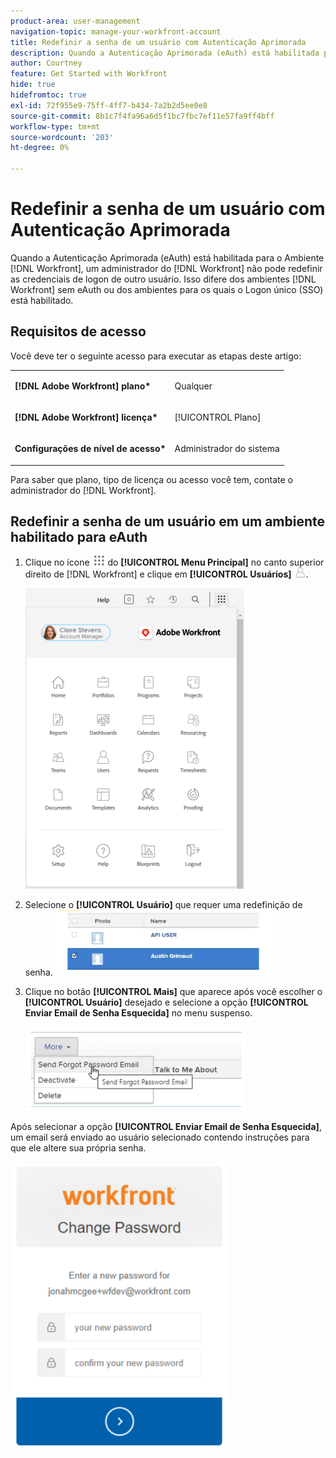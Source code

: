 ```yaml
---
product-area: user-management
navigation-topic: manage-your-workfront-account
title: Redefinir a senha de um usuário com Autenticação Aprimorada
description: Quando a Autenticação Aprimorada (eAuth) está habilitada para o seu Ambiente  [!DNL Workfront] , um administrador  [!DNL Workfront]  não pode redefinir as credenciais de logon de outro usuário. Isso difere de  [!DNL Workfront] ambientes sem eAuth ou dos ambientes para os quais o Logon único (SSO) está habilitado.
author: Courtney
feature: Get Started with Workfront
hide: true
hidefromtoc: true
exl-id: 72f955e9-75ff-4ff7-b434-7a2b2d5ee0e8
source-git-commit: 8b1c7f4fa96a6d5f1bc7fbc7ef11e57fa9ff4bff
workflow-type: tm+mt
source-wordcount: '203'
ht-degree: 0%

---
```


# Redefinir a senha de um usuário com Autenticação Aprimorada

<!--This article has been hidden by request-->

Quando a Autenticação Aprimorada (eAuth) está habilitada para o Ambiente [!DNL Workfront], um administrador do [!DNL Workfront] não pode redefinir as credenciais de logon de outro usuário. Isso difere dos ambientes [!DNL Workfront] sem eAuth ou dos ambientes para os quais o Logon único (SSO) está habilitado.

## Requisitos de acesso

Você deve ter o seguinte acesso para executar as etapas deste artigo:

<table style="table-layout:auto"> 
 <col> 
 <col> 
 <tbody> 
  <tr> 
   <td role="rowheader"><strong>[!DNL Adobe Workfront] plano*</strong></td> 
   <td> <p> Qualquer</p> </td> 
  </tr> 
  <tr> 
   <td role="rowheader"><strong>[!DNL Adobe Workfront] licença*</strong></td> 
   <td> <p>[!UICONTROL Plano]</p> </td> 
  </tr> 
  <tr> 
   <td role="rowheader"><strong>Configurações de nível de acesso*</strong></td> 
   <td> <p>Administrador do sistema </p> </td> 
  </tr> 
 </tbody> 
</table>

Para saber que plano, tipo de licença ou acesso você tem, contate o administrador do [!DNL Workfront].

## Redefinir a senha de um usuário em um ambiente habilitado para eAuth

1. Clique no ícone ![](assets/main-menu-icon.png) do **[!UICONTROL Menu Principal]** no canto superior direito de [!DNL Workfront] e clique em **[!UICONTROL Usuários]** ![](assets/users-icon-in-main-menu.png).

   ![](assets/main-menu-options-350x481.png)

1. Selecione o **[!UICONTROL Usuário]** que requer uma redefinição de senha.
   ![](assets/100520classicnweselectuser-350x105.png)

1. Clique no botão **[!UICONTROL Mais]** que aparece após você escolher o **[!UICONTROL Usuário]** desejado e selecione a opção **[!UICONTROL Enviar Email de Senha Esquecida]** no menu suspenso.

   ![](assets/100520classicnwesendemail-350x134.png)

Após selecionar a opção **[!UICONTROL Enviar Email de Senha Esquecida]**, um email será enviado ao usuário selecionado contendo instruções para que ele altere sua própria senha.

![](assets/pwresetemail-resized-350x461.png)
